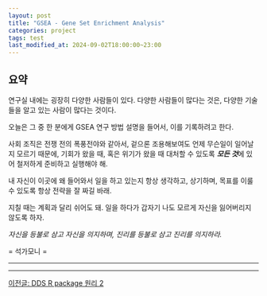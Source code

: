 ```yaml
---
layout: post
title: "GSEA - Gene Set Enrichment Analysis"
categories: project
tags: test
last_modified_at: 2024-09-02T18:00:00~23:00
---  
```



## 요약  
연구실 내에는 굉장히 다양한 사람들이 있다. 다양한 사람들이 많다는 것은, 다양한 기술들을 알고 있는 사람이 많다는 것이다.  

오늘은 그 중 한 분에게 GSEA 연구 방법 설명을 들어서, 이를 기록하려고 한다.  

사회 조직은 전쟁 전의 폭풍전야와 같아서, 겉으론 조용해보여도 언제 무슨일이 일어날 지 모르기 때문에, 기회가 왔을 때, 혹은 위기가 왔을 때 대처할 수 있도록 ***모든 것***에 있어 철저하게 준비하고 실행해야 해.  

내 자신이 이곳에 왜 들어와서 일을 하고 있는지 항상 생각하고, 상기하며, 목표를 이룰 수 있도록 항상 전략을 잘 짜길 바래. 

지칠 때는 계획과 달리 쉬어도 돼. 일을 하다가 갑자기 나도 모르게 자신을 잃어버리지 않도록 하자.  


*자신을 등불로 삼고 자신을 의지하며, 진리를 등불로 삼고 진리를 의지하라.*

= 석가모니 =

---  


---

[이전글: DDS R package 원리 2](https://rlagksqls17.github.io/project/2024/08/28/methylation_cancer4-copy.html)  

